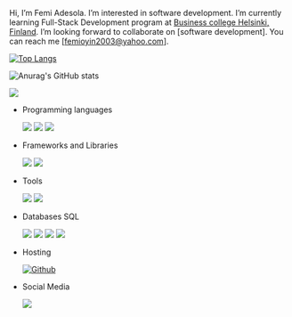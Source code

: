 Hi, 
I’m Femi Adesola.
I’m interested in software development.
I’m currently learning Full-Stack Development program at [Business college Helsinki, Finland](https://en.bc.fi/).
I’m looking forward to collaborate on [software development].
You can reach me [femioyin2003@yahoo.com].

[![Top Langs](https://github-readme-stats.vercel.app/api/top-langs/?username=FemiAdesola&langs_count=8)](https://github.com/anuraghazra/github-readme-stats)


![Anurag's GitHub stats](https://github-readme-stats.vercel.app/api?username=FemiAdesola&theme=dark&show_icons=true)

![](https://komarev.com/ghpvc/?username=FemiAdesola&style=flat)


- Programming languages

  <img src="https://img.shields.io/badge/HTML5-E34F26?style=for-the-badge&logo=html5&logoColor=white" /> <img src="https://img.shields.io/badge/CSS-1572B6?style=for-the-badge&logo=css3&logoColor=white" /> <img src="https://img.shields.io/badge/JavaScript-F7DF1E?style=for-the-badge&logo=javascript&logoColor=323330" />


- Frameworks and Libraries

  <img src="https://img.shields.io/badge/Node.js-339933?style=for-the-badge&logo=nodedotjs&logoColor=white" /> <img src="https://img.shields.io/badge/React-20232A?style=for-the-badge&logo=react&logoColor=61DAFB" />


- Tools

  <img src="https://img.shields.io/badge/Visual_Studio_Code-0078D4?style=for-the-badge&logo=visual%20studio%20code&logoColor=white" /> [<img src="https://img.shields.io/badge/Git-d15050?style=for-the-badge&logo=Git&logoColor=white" />](https://openbadgepassport.com/app/badge/info/406063)


- Databases SQL

  <img src="https://img.shields.io/badge/Firebase-00000F?style=for-the-badge&logo=Firebase&logoColor=white" /> <img src="https://img.shields.io/badge/MongoDB-4EA94B?style=for-the-badge&logo=mongodb&logoColor=white" /> <img src="https://img.shields.io/badge/MariaDB-0F1813?style=for-the-badge&logo=mariadb&logoColor=red" /> <img src="https://img.shields.io/badge/Mysql-10263E?style=for-the-badge&logo=mysql&logoColor=E7A982" />


- Hosting

  [<img alt="Github" src="https://img.shields.io/badge/GitHub-%2312100E.svg?&style=for-the-badge&logo=Github&logoColor=white" />](https://github.com/orgs/React21S/dashboard)


- Social Media

  [<img src="https://img.shields.io/badge/LinkedIn-194bae?style=for-the-badge&logo=linkedin&logoColor=white"/>](https://www.linkedin.com/in/femi-adesola-oyinloye-106454145/)


